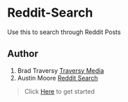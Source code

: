 # Reddit-Search
Use this to search through Reddit Posts

## Author
1. Brad Traversy [Traversy Media](https://www.traversymedia.com/)
2. Austin Moore [Reddit Search](https://austinmoore1492.github.io/Reddit-Search/)

> Click [Here](https://austinmoore1492.github.io/Reddit-Search/) to get started
